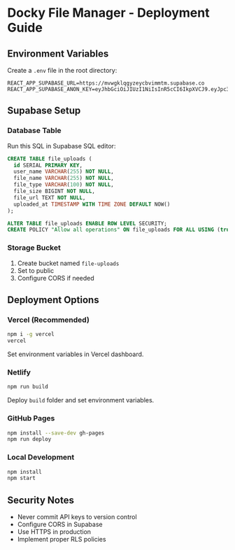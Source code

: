 # Docky File Manager - Deployment Guide

## Environment Variables

Create a `.env` file in the root directory:

```env
REACT_APP_SUPABASE_URL=https://mvwgklqgyzeycbvimmtm.supabase.co
REACT_APP_SUPABASE_ANON_KEY=eyJhbGciOiJIUzI1NiIsInR5cCI6IkpXVCJ9.eyJpc3MiOiJzdXBhYmFzZSIsInJlZiI6Im12d2drbHFneXpleWNidmltbXRtIiwicm9sZSI6ImFub24iLCJpYXQiOjE3NTI3MzAxMDAsImV4cCI6MjA2ODMwNjEwMH0.QlLQ25LdESxCR4hNVfs2GaRjrZTF1Mu6Q9ixf1ULoaA
```

## Supabase Setup

### Database Table
Run this SQL in Supabase SQL editor:

```sql
CREATE TABLE file_uploads (
  id SERIAL PRIMARY KEY,
  user_name VARCHAR(255) NOT NULL,
  file_name VARCHAR(255) NOT NULL,
  file_type VARCHAR(100) NOT NULL,
  file_size BIGINT NOT NULL,
  file_url TEXT NOT NULL,
  uploaded_at TIMESTAMP WITH TIME ZONE DEFAULT NOW()
);

ALTER TABLE file_uploads ENABLE ROW LEVEL SECURITY;
CREATE POLICY "Allow all operations" ON file_uploads FOR ALL USING (true);
```

### Storage Bucket
1. Create bucket named `file-uploads`
2. Set to public
3. Configure CORS if needed

## Deployment Options

### Vercel (Recommended)
```bash
npm i -g vercel
vercel
```
Set environment variables in Vercel dashboard.

### Netlify
```bash
npm run build
```
Deploy `build` folder and set environment variables.

### GitHub Pages
```bash
npm install --save-dev gh-pages
npm run deploy
```

### Local Development
```bash
npm install
npm start
```

## Security Notes
- Never commit API keys to version control
- Configure CORS in Supabase
- Use HTTPS in production
- Implement proper RLS policies 